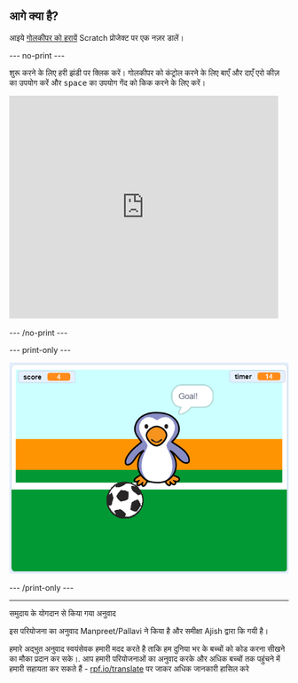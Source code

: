 ## आगे क्या है?

आइये [गोलकीपर को हरायें](https://projects.raspberrypi.org/hi-IN/projects/beat-the-goalie) Scratch प्रोजेक्ट पर एक नज़र डालें।

--- no-print ---

शुरू करने के लिए हरी झंडी पर क्लिक करें। गोलकीपर को कंट्रोल करने के लिए बाएँ और दाएँ एरो कीज़ का उपयोग करें और  <kbd>space</kbd> का उपयोग गेंद को किक करने के लिए करें।

<div class="scratch-preview">
  <iframe allowtransparency="true" width="485" height="402" src="https://scratch.mit.edu/projects/embed/285942132/?autostart=false" frameborder="0" scrolling="no"></iframe>
</div>

--- /no-print ---

--- print-only ---

![खेल का स्क्रीनशॉट](images/goalie-final.png)

--- /print-only ---


***
समुदाय के योगदान से किया गया अनुवाद

इस परियोजना का अनुवाद Manpreet/Pallavi ने किया है और समीक्षा Ajish द्वारा कि गयी  है।

हमारे अद्भुत अनुवाद स्वयंसेवक हमारी मदद करते है ताकि हम दुनिया भर के बच्चों को कोड करना सीखने का मौका प्रदान कर सके।. आप हमारी परियोजनाओं का अनुवाद करके और अधिक बच्चों तक पहुंचने में हमारी सहायता कर सकते हैं - [rpf.io/translate](https://rpf.io/translate) पर जाकर अधिक जानकारी हासिल करे

